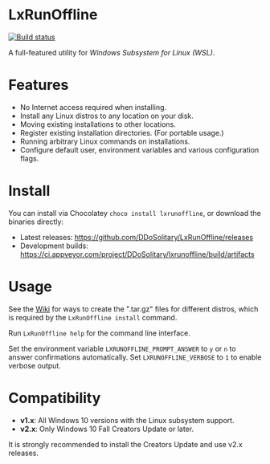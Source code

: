 # LxRunOffline

[![Build status](https://ci.appveyor.com/api/projects/status/wnqrsjk1rdc1cmpn?svg=true)](https://ci.appveyor.com/project/ddosolitary/lxrunoffline)

A full-featured utility for *Windows Subsystem for Linux (WSL)*.

# Features

- No Internet access required when installing.
- Install any Linux distros to any location on your disk.
- Moving existing installations to other locations.
- Register existing installation directories. (For portable usage.)
- Running arbitrary Linux commands on installations.
- Configure default user, environment variables and various configuration flags.

# Install

You can install via Chocolatey `choco install lxrunoffline`, or download the binaries directly:
- Latest releases: https://github.com/DDoSolitary/LxRunOffline/releases
- Development builds: https://ci.appveyor.com/project/DDoSolitary/lxrunoffline/build/artifacts

# Usage

See the [Wiki](https://github.com/DDoSolitary/LxRunOffline/wiki) for ways to create the ".tar.gz" files for different distros, which is required by the `LxRunOffline install` command.

Run `LxRunOffline help` for the command line interface.

Set the environment variable `LXRUNOFFLINE_PROMPT_ANSWER` to `y` or `n` to answer confirmations automatically. Set `LXRUNOFFLINE_VERBOSE` to `1` to enable verbose output.

# Compatibility

- **v1.x**: All Windows 10 versions with the Linux subsystem support.
- **v2.x**: Only Windows 10 Fall Creators Update or later.

It is strongly recommended to install the Creators Update and use v2.x releases.
